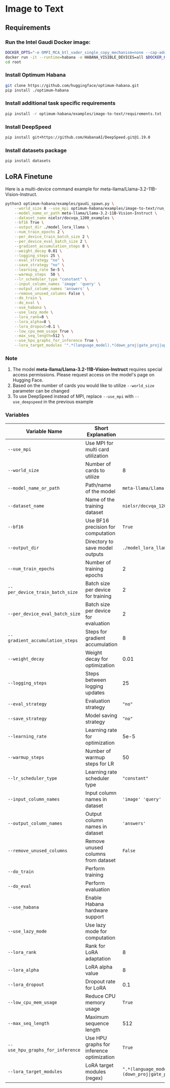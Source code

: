 # Image to Text 

## Requirements

### Run the Intel Gaudi Docker image:

```sh
DOCKER_OPTS="-e OMPI_MCA_btl_vader_single_copy_mechanism=none --cap-add=sys_nice --net=host --ipc=host"
docker run -it --runtime=habana -e HABANA_VISIBLE_DEVICES=all $DOCKER_OPTS vault.habana.ai/gaudi-docker/1.20.0/ubuntu22.04/habanalabs/pytorch-installer-2.6.0:latest
cd root
```

### Install Optimum Habana

```sh
git clone https://github.com/huggingface/optimum-habana.git
pip install ./optimum-habana
```

### Install additional task specific requirements

```sh
pip install -r optimum-habana/examples/image-to-text/requirements.txt
```

### Install DeepSpeed 

```sh
pip install git+https://github.com/HabanaAI/DeepSpeed.git@1.19.0
```

### Install datasets package

```sh
pip install datasets
```

## LoRA Finetune

Here is a multi-device command example for meta-llama/Llama-3.2-11B-Vision-Instruct.

```sh
python3 optimum-habana/examples/gaudi_spawn.py \
    --world_size 8 --use_mpi optimum-habana/examples/image-to-text/run_image2text_lora_finetune.py \
    --model_name_or_path meta-llama/Llama-3.2-11B-Vision-Instruct \
    --dataset_name nielsr/docvqa_1200_examples \
    --bf16 True \
    --output_dir ./model_lora_llama \
    --num_train_epochs 2 \
    --per_device_train_batch_size 2 \
    --per_device_eval_batch_size 2 \
    --gradient_accumulation_steps 8 \
    --weight_decay 0.01 \
    --logging_steps 25 \
    --eval_strategy "no" \
    --save_strategy "no" \
    --learning_rate 5e-5 \
    --warmup_steps  50 \
    --lr_scheduler_type "constant" \
    --input_column_names 'image' 'query' \
    --output_column_names 'answers' \
    --remove_unused_columns False \
    --do_train \
    --do_eval \
    --use_habana \
    --use_lazy_mode \
    --lora_rank=8 \
    --lora_alpha=8 \
    --lora_dropout=0.1 \
    --low_cpu_mem_usage True \
    --max_seq_length=512 \
    --use_hpu_graphs_for_inference True \
    --lora_target_modules '".*(language_model).*(down_proj|gate_proj|up_proj|k_proj|q_proj|v_proj|o_proj).*$"'
```

### Note 
1. The model **meta-llama/Llama-3.2-11B-Vision-Instruct** requires special access permissions. Please request access on the model's page on Hugging Face.
2. Based on the number of cards you would like to utilize `--world_size` parameter can be changed 
3. To use DeepSpeed instead of MPI, replace `--use_mpi` with `--use_deepspeed` in the previous example

### Variables

| Variable Name                        | Short Explanation                          | Default Value                     |
|--------------------------------------|--------------------------------------------|-----------------------------------|
| `--use_mpi`                          | Use MPI for multi card utilization         |                                   |
| `--world_size`                       | Number of cards to utilize                 | 8                                 |
| `--model_name_or_path`               | Path/name of the model                     | `meta-llama/Llama-3.2-11B-Vision-Instruct` |
| `--dataset_name`                     | Name of the training dataset               | `nielsr/docvqa_1200_examples`     |
| `--bf16`                             | Use BF16 precision for computation         | `True`                            |
| `--output_dir`                       | Directory to save model outputs            | `./model_lora_llama`              |
| `--num_train_epochs`                 | Number of training epochs                  | 2                                 |
| `--per_device_train_batch_size`      | Batch size per device for training         | 2                                 |
| `--per_device_eval_batch_size`       | Batch size per device for evaluation       | 2                                 |
| `--gradient_accumulation_steps`      | Steps for gradient accumulation            | 8                                 |
| `--weight_decay`                     | Weight decay for optimization              | 0.01                              |
| `--logging_steps`                    | Steps between logging updates              | 25                                |
| `--eval_strategy`                    | Evaluation strategy                        | `"no"`                            |
| `--save_strategy`                    | Model saving strategy                      | `"no"`                            |
| `--learning_rate`                    | Learning rate for optimization             | 5e-5                              |
| `--warmup_steps`                     | Number of warmup steps for LR              | 50                                |
| `--lr_scheduler_type`                | Learning rate scheduler type               | `"constant"`                      |
| `--input_column_names`               | Input column names in dataset              | `'image' 'query'`                 |
| `--output_column_names`              | Output column names in dataset             | `'answers'`                       |
| `--remove_unused_columns`            | Remove unused columns from dataset         | `False`                           |
| `--do_train`                         | Perform training                           |                                   |
| `--do_eval`                          | Perform evaluation                         |                                   |
| `--use_habana`                       | Enable Habana hardware support             |                                   |
| `--use_lazy_mode`                    | Use lazy mode for computation              |                                   |
| `--lora_rank`                        | Rank for LoRA adaptation                   | 8                                 |
| `--lora_alpha`                       | LoRA alpha value                           | 8                                 |
| `--lora_dropout`                     | Dropout rate for LoRA                      | 0.1                               |
| `--low_cpu_mem_usage`                | Reduce CPU memory usage                    | `True`                            |
| `--max_seq_length`                   | Maximum sequence length                    | 512                               |
| `--use_hpu_graphs_for_inference`     | Use HPU graphs for inference optimization  | `True`                            |
| `--lora_target_modules`              | LoRA target modules (regex)                | `".*(language_model).*(down_proj\|gate_proj\|up_proj\|k_proj\|q_proj\|v_proj\|o_proj).*$"` |